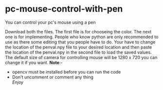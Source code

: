 # pc-mouse-control-with-pen
You can control your pc's mouse using a pen

Download both the files.
The first file is for chooseing the color. 
The next one is for implementing.
People who know python are only recommended to use as there some editing that you people have to do.
Your have to change the location of the penval.npy file to your desired location and then paste the location of the penval.npy in the second file to load the saved values.
The default size of camera for controlling mouse will be 1280 x 720 you can change it if you want.
**Note**:- 
* opencv must be installed before you can run the code
* Don't uncomment or comment any thing
<br />_Enjoy_
